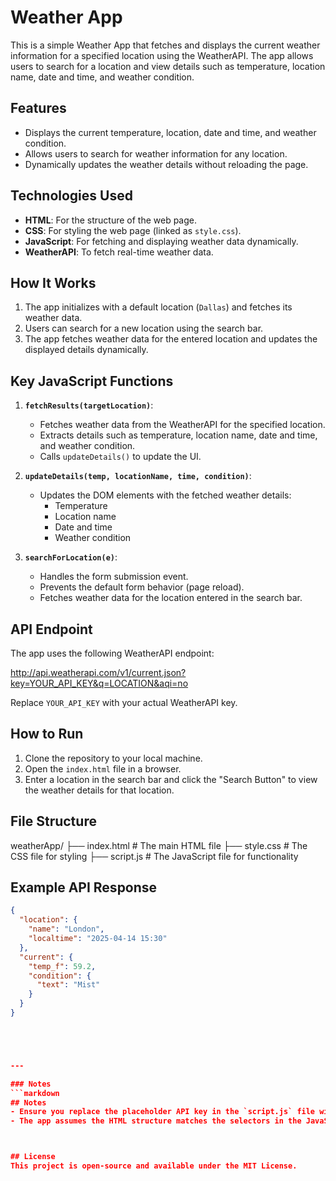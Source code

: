 # Weather App

This is a simple Weather App that fetches and displays the current weather information for a specified location using the WeatherAPI. The app allows users to search for a location and view details such as temperature, location name, date and time, and weather condition.


## Features
- Displays the current temperature, location, date and time, and weather condition.
- Allows users to search for weather information for any location.
- Dynamically updates the weather details without reloading the page.


## Technologies Used
- **HTML**: For the structure of the web page.
- **CSS**: For styling the web page (linked as `style.css`).
- **JavaScript**: For fetching and displaying weather data dynamically.
- **WeatherAPI**: To fetch real-time weather data.



## How It Works
1. The app initializes with a default location (`Dallas`) and fetches its weather data.
2. Users can search for a new location using the search bar.
3. The app fetches weather data for the entered location and updates the displayed details dynamically.


## Key JavaScript Functions
1. **`fetchResults(targetLocation)`**:
   - Fetches weather data from the WeatherAPI for the specified location.
   - Extracts details such as temperature, location name, date and time, and weather condition.
   - Calls `updateDetails()` to update the UI.

2. **`updateDetails(temp, locationName, time, condition)`**:
   - Updates the DOM elements with the fetched weather details:
     - Temperature
     - Location name
     - Date and time
     - Weather condition

3. **`searchForLocation(e)`**:
   - Handles the form submission event.
   - Prevents the default form behavior (page reload).
   - Fetches weather data for the location entered in the search bar.



## API Endpoint
The app uses the following WeatherAPI endpoint:

http://api.weatherapi.com/v1/current.json?key=YOUR_API_KEY&q=LOCATION&aqi=no

Replace `YOUR_API_KEY` with your actual WeatherAPI key.


## How to Run
1. Clone the repository to your local machine.
2. Open the `index.html` file in a browser.
3. Enter a location in the search bar and click the "Search Button" to view the weather details for that location.



## File Structure
weatherApp/ ├── index.html # The main HTML file ├── style.css # The CSS file for styling ├── script.js # The JavaScript file for functionality



## Example API Response
```json
{
  "location": {
    "name": "London",
    "localtime": "2025-04-14 15:30"
  },
  "current": {
    "temp_f": 59.2,
    "condition": {
      "text": "Mist"
    }
  }
}





---

### Notes
```markdown
## Notes
- Ensure you replace the placeholder API key in the `script.js` file with your own WeatherAPI key.
- The app assumes the HTML structure matches the selectors in the JavaScript file.



## License
This project is open-source and available under the MIT License.


